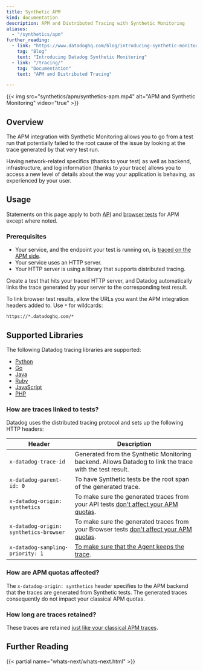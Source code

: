 ```yaml
---
title: Synthetic APM
kind: documentation
description: APM and Distributed Tracing with Synthetic Monitoring
aliases:
  - "/synthetics/apm"
further_reading:
  - link: "https://www.datadoghq.com/blog/introducing-synthetic-monitoring/"
    tag: "Blog"
    text: "Introducing Datadog Synthetic Monitoring"
  - link: "/tracing/"
    tag: "Documentation"
    text: "APM and Distributed Tracing"

---
```


{{< img src="synthetics/apm/synthetics-apm.mp4" alt="APM and Synthetic Monitoring" video="true"  >}}

## Overview

The APM integration with Synthetic Monitoring allows you to go from a test run that potentially failed to the root cause of the issue by looking at the trace generated by that very test run.

Having network-related specifics (thanks to your test) as well as backend, infrastructure, and log information (thanks to your trace) allows you to access a new level of details about the way your application is behaving, as experienced by your user.

## Usage

Statements on this page apply to both [API][1] and [browser tests][2] for APM except where noted.

### Prerequisites

* Your service, and the endpoint your test is running on, is [traced on the APM side][3].
* Your service uses an HTTP server.
* Your HTTP server is using a library that supports distributed tracing.

Create a test that hits your traced HTTP server, and Datadog automatically links the trace generated by your server to the corresponding test result.

To link browser test results, allow the URLs you want the APM integration headers added to. Use `*` for wildcards:

```text
https://*.datadoghq.com/*
```

## Supported Libraries

The following Datadog tracing libraries are supported:

* [Python][4]
* [Go][5]
* [Java][6]
* [Ruby][7]
* [JavaScript][8]
* [PHP][9]

### How are traces linked to tests?

Datadog uses the distributed tracing protocol and sets up the following HTTP headers:

| Header                                 | Description                                                                                                             |
|----------------------------------------|-------------------------------------------------------------------------------------------------------------------------|
| `x-datadog-trace-id`                   | Generated from the Synthetic Monitoring backend. Allows Datadog to link the trace with the test result.                 |
| `x-datadog-parent-id: 0`               | To have Synthetic tests be the root span of the generated trace.                                                        |
| `x-datadog-origin: synthetics`         | To make sure the generated traces from your API tests [don't affect your APM quotas](#how-are-apm-quotas-affected).     |
| `x-datadog-origin: synthetics-browser` | To make sure the generated traces from your Browser tests [don't affect your APM quotas](#how-are-apm-quotas-affected). |
| `x-datadog-sampling-priority: 1`       | [To make sure that the Agent keeps the trace][10].                                                                      |

### How are APM quotas affected?

The `x-datadog-origin: synthetics` header specifies to the APM backend that the traces are generated from Synthetic tests. The generated traces consequently do not impact your classical APM quotas.

### How long are traces retained?

These traces are retained [just like your classical APM traces][11].

## Further Reading

{{< partial name="whats-next/whats-next.html" >}}

[1]: /synthetics/api_tests/
[2]: /synthetics/browser_tests/
[3]: /tracing/
[4]: https://github.com/DataDog/dd-trace-py/releases/tag/v0.22.0
[5]: https://github.com/DataDog/dd-trace-go/releases/tag/v1.10.0
[6]: https://github.com/DataDog/dd-trace-java/releases/tag/v0.24.1
[7]: https://github.com/DataDog/dd-trace-rb/releases/tag/v0.20.0
[8]: https://github.com/DataDog/dd-trace-js/releases/tag/v0.10.0
[9]: https://github.com/DataDog/dd-trace-php/releases/tag/0.33.0
[10]: /tracing/guide/trace_sampling_and_storage/#how-it-works
[11]: /tracing/guide/trace_sampling_and_storage/#trace-storage
